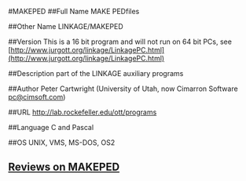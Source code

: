 #MAKEPED
##Full Name
MAKE PEDfiles

##Other Name
LINKAGE/MAKEPED

##Version
This is a 16 bit program and will not run on 64 bit PCs, see [http://www.jurgott.org/linkage/LinkagePC.html](http://www.jurgott.org/linkage/LinkagePC.html)

##Description
part of the LINKAGE auxiliary programs

##Author
Peter Cartwright (University of Utah, now Cimarron Software pc@cimsoft.com)

##URL
http://lab.rockefeller.edu/ott/programs

##Language
C and Pascal

##OS
UNIX, VMS, MS-DOS, OS2


## [Reviews on MAKEPED](https://github.com/gaow/genetic-analysis-software/issues/296)